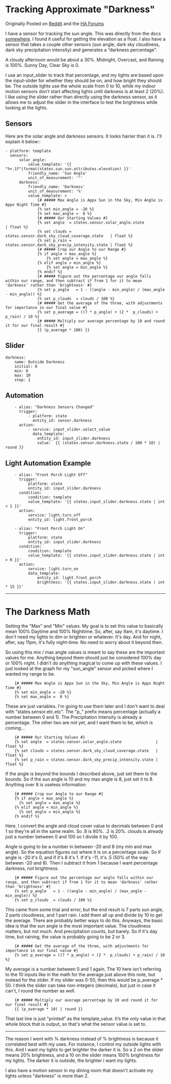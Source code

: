 # Tracking Approximate "Darkness"

Originally Posted on [Reddit](https://www.reddit.com/r/homeautomation/comments/67680g/is_it_possible_to_save_alias_triggers_in_home/dgob0tc/) and the [HA Forums](https://community.home-assistant.io/t/is-it-possible-to-save-alias-triggers/16285/4)

I have a sensor for tracking the sun angle. This was directly from the docs [somewhere](https://home-assistant.io/components/sensor.template/#sun-angle). I found it useful for getting the elevation as a float.  I also have a sensor that takes a couple other sensors (sun angle, dark sky cloudiness, dark sky precipitation intensity) and generates a “darkness percentage”.

A cloudy afternoon would be about a 30%.  Midnight, Overcast, and Raining is 100%.  Sunny Day, Clear Sky is 0.

I use an input_slider to track that percentage, and my lights are based upon the input-slider for whether they should be on, and how bright they should be.  The outside lights use the whole scale from 0 to 10, while my indoor motion sensors don’t start affecting lights until darkness is at least 2 (20%).  I like using the slider rather than directly using the darkness sensor, as it allows me to adjust the slider in the interface to test the brightness while looking at the lights.

## Sensors

Here are the solar angle and darkness sensors.  It looks hairier than it is. I'll explain it below::

    - platform: template
      sensors:
          solar_angle:
              value_template: '{{ "%+.1f"|format(states.sun.sun.attributes.elevation) }}'
              friendly_name: 'Sun Angle'
              unit_of_measurement: '°'
          darkness:
              friendly_name: 'Darkness'
              unit_of_measurement: '%'
              value_template: >
                  {# ##### Max Angle is Appx Sun in the Sky, Min Angle is Appx Night Time #}
                  {% set min_angle = -20 %}
                  {% set max_angle =  8 %}
                  {# ##### Our Starting Values #}
                  {% set angle  = states.sensor.solar_angle.state               | float %}
                  {% set clouds = states.sensor.dark_sky_cloud_coverage.state   | float %}
                  {% set p_rain = states.sensor.dark_sky_precip_intensity.state | float %}
                  {# ##### Crop our Angle to our Range #}
                  {% if angle > max_angle %}
                      {% set angle = max_angle %}
                  {% elif angle < min_angle %}
                      {% set angle = min_angle %}
                  {% endif %}
                  {# ##### Figure out the percentage our angle falls within our range, and then subtract if from 1 for it to mean 'darkness' rather than 'brightness' #}
                  {% set p_angle   = 1 - ((angle - min_angle) / (max_angle - min_angle)) %}
                  {% set p_clouds  = clouds / 100 %}
                  {# ##### Get the average of the three, with adjustments for importance in our final value #}
                  {% set p_average = ((7 * p_angle) + (2 *  p_clouds) + p_rain) / 10 %}
                  {# ##### Multiply our average percentage by 10 and round it for our final result #}
                  {{ (p_average * 100) }}

## Slider

    darkness:
        name: Outside Darkness
        initial: 0
        min: 0
        max: 10
        step: 1

## Automation

        - alias: "Darkness Sensors Changed"
          trigger:
              - platform: state
                entity_id: sensor.darkness
          action:
              - service: input_slider.select_value
                data_template:
                  entity_id: input_slider.darkness
                  value:  {{ (states.sensor.darkness.state / 100 * 10) | round }}

## Light Automation Example

        - alias: "Front Porch Light Off"
          trigger:
              platform: state
              entity_id: input_slider.darkness
          condition:
              condition: template
              value_template: '{{ states.input_slider.darkness.state | int < 1 }}'
          action:
              service: light.turn_off
              entity_id: light.front_porch

        - alias: "Front Porch Light On"
          trigger:
              platform: state
              entity_id: input_slider.darkness
          condition:
              condition: template
              value_template: '{{ states.input_slider.darkness.state | int > 0 }}'
          action:
              service: light.turn_on
              data_template:
                  entity_id: light.front_porch
                  brightness: '{{ states.input_slider.darkness.state | int * 15 }}'



----------

# The Darkness Math

Setting the "Max" and "Min" values. My goal is to set this value to basically mean 100% Daytime and 100% Nighttime. So, after, say 9am, it's daytime. I don't need my lights to dim or brighten or whatever. It's day. And for night, after, say 11pm, it's fully night-time. No need to worry about it beyond then.

So using this mix / max angle values is meant to say these are the important values for me. Anything beyond them should just be considered 100% day or 100% night. I didn't do anything magical to come up with these values. I just looked at the graph for my "sun_angle" sensor and picked where I wanted my range to be.

```
    {# ##### Max Angle is Appx Sun in the Sky, Min Angle is Appx Night Time #}
    {% set min_angle = -20 %}
    {% set max_angle =  8 %}
```

These are just variables. I'm going to use them later and I don't want to deal with "states.sensor.etc.etc". The "p_" prefix means percentage (actually a number between 0 and 1). The Precipitation Intensity is already a percentage. The other two are not yet, and I want them to be, which is coming...

```
    {# ##### Our Starting Values #}
    {% set angle  = states.sensor.solar_angle.state               | float %}
    {% set clouds = states.sensor.dark_sky_cloud_coverage.state   | float %}
    {% set p_rain = states.sensor.dark_sky_precip_intensity.state | float %}
```

If the angle is beyond the bounds I described above, just set them to the bounds. So if the sun angle is 10 and my max angle is 8, just set it to 8. Anything over 8 is useless information

```
    {# ##### Crop our Angle to our Range #}
    {% if angle > max_angle %}
      {% set angle = max_angle %}
    {% elif angle < min_angle %}
      {% set angle = min_angle %}
    {% endif %}
```

Here, I convert the angle and cloud cover value to decimals between 0 and 1 so they're all in the same realm. So .8 is 80%. .2 is 20%. clouds is already just a number between 0 and 100 so I divide it by 100.

Angle is going to be a number in between -20 and 8 (my min and max angle). So the equation figures out where it is on a percentage scale. So if angle is -20 it's 0, and if it's 8 it's 1. If it's -11, it's .5 (50% of the way between -20 and 8). Then I subtract it from 1 because I want percentage darkness, not brightness.

```
    {# ##### Figure out the percentage our angle falls within our range, and then subtract if from 1 for it to mean 'darkness' rather than 'brightness' #}
    {% set p_angle   = 1 - ((angle - min_angle) / (max_angle - min_angle)) %}
    {% set p_clouds  = clouds / 100 %}
```

This came from some trial and error, but the end result is 7 parts sun angle, 2 parts cloudiness, and 1 part rain. I add them all up and divide by 10 to get the average. There are probably better ways to do this. Anyways, the basic idea is that the sun angle is the most important value. The cloudiness matters, but not much. And precipitation counts, but barely. So if it's day time, but raining, the value is probably going to be 2 or 3.

```
    {# ##### Get the average of the three, with adjustments for importance in our final value #}
    {% set p_average = ((7 * p_angle) + (2 *  p_clouds) + p_rain) / 10 %}
```

My average is a number between 0 and 1 again. The 10 here isn't referring to the 10 inputs like in the math for the average just above this note, but instead for the slider. If my slider was 0-50, then this would be p_average * 50. I think the slider can take non-integers (decimals), but just in case it can't, I round the number as well.

```
    {# ##### Multiply our average percentage by 10 and round it for our final result #}
    {{ (p_average * 10) | round }}
```

That last line is just "printed" as the template_value.  It’s the only value in that whole block that is output, so that's what the sensor value is set to.


----------

The reason I went with % darkness instead of % brightness is because it correlated best with my uses. For instance, I control my outside lights with this. And I want my lights to get brighter the darker it is. So a 2 on the slider means 20% brightness, and a 10 on the slider means 100% brightness for my lights. The darker it is outside, the brighter i want my lights.

I also have a motion sensor in my dining room that doesn't activate my lights unless "darkness" is more than 2.